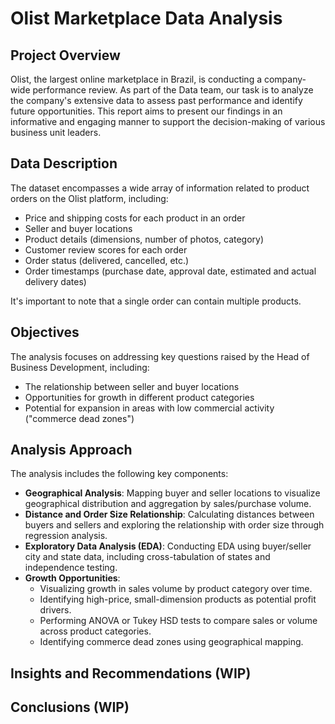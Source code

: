 # Olist Marketplace Data Analysis

## Project Overview
Olist, the largest online marketplace in Brazil, is conducting a company-wide performance review. As part of the Data team, our task is to analyze the company's extensive data to assess past performance and identify future opportunities. This report aims to present our findings in an informative and engaging manner to support the decision-making of various business unit leaders.

## Data Description
The dataset encompasses a wide array of information related to product orders on the Olist platform, including:

- Price and shipping costs for each product in an order
- Seller and buyer locations
- Product details (dimensions, number of photos, category)
- Customer review scores for each order
- Order status (delivered, cancelled, etc.)
- Order timestamps (purchase date, approval date, estimated and actual delivery dates)

It's important to note that a single order can contain multiple products.

## Objectives
The analysis focuses on addressing key questions raised by the Head of Business Development, including:

- The relationship between seller and buyer locations
- Opportunities for growth in different product categories
- Potential for expansion in areas with low commercial activity ("commerce dead zones")

## Analysis Approach
The analysis includes the following key components:

- **Geographical Analysis**: Mapping buyer and seller locations to visualize geographical distribution and aggregation by sales/purchase volume.
- **Distance and Order Size Relationship**: Calculating distances between buyers and sellers and exploring the relationship with order size through regression analysis.
- **Exploratory Data Analysis (EDA)**: Conducting EDA using buyer/seller city and state data, including cross-tabulation of states and independence testing.
- **Growth Opportunities**:
  - Visualizing growth in sales volume by product category over time.
  - Identifying high-price, small-dimension products as potential profit drivers.
  - Performing ANOVA or Tukey HSD tests to compare sales or volume across product categories.
  - Identifying commerce dead zones using geographical mapping.

## Insights and Recommendations (WIP)

## Conclusions (WIP)
